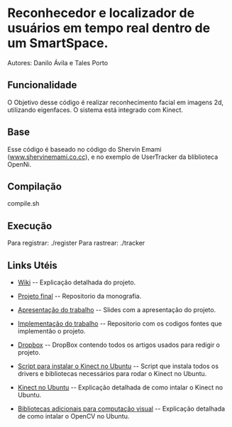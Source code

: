 Reconhecedor e localizador de usuários em tempo real dentro de um SmartSpace.
=============

Autores: Danilo Ávila e Tales Porto

Funcionalidade
-------

O Objetivo desse código é realizar reconhecimento facial em imagens 2d, utilizando eigenfaces. O sistema está integrado com Kinect.

Base
-------

Esse código é baseado no código do Shervin Emami (www.shervinemami.co.cc), e no exemplo de UserTracker da bliblioteca OpenNi.

Compilação
-------

compile.sh

Execução
-------
Para registrar:
	./register
Para rastrear:
	./tracker


Links Utéis
-------

* [Wiki](https://github.com/daniloavila/TrackingAndRecognizingUsers/wiki) -- Explicação detalhada do projeto.

* [Projeto final](https://github.com/talesporto/Projeto-Final) -- Repositorio da monografia.

* [Apresentação do trabalho](https://github.com/talesporto/Seminario-TG1) -- Slides com a apresentação do projeto.

* [Implementação do trabalho](https://github.com/daniloavila/RealTimeFaceRec) -- Repositorio com os codigos fontes que implementão o projeto.

* [Dropbox](https://www.dropbox.com/home#:::47090485) -- DropBox contendo todos os artigos usados para redigir o projeto.

* [Script para instalar o Kinect no Ubuntu](https://gist.github.com/955902) -- Script que instala todos os drivers e bibliotecas necessários para rodar o Kinect no Ubuntu.

* [Kinect no Ubuntu](http://talesporto.wordpress.com/2011/05/07/kinect-no-ubuntu/) -- Explicação detalhada de como intalar o Kinect no Ubuntu.

* [Bibliotecas adicionais para computação visual](http://talesporto.wordpress.com/2011/05/07/instalando-bibliotecas-necessarias-para-o-headtrack/) -- Explicação detalhada de como intalar o OpenCV no Ubuntu.

